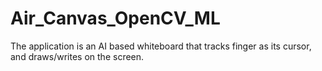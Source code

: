 # Air_Canvas_OpenCV_ML
The application is an AI based whiteboard that tracks finger as its cursor, and draws/writes on the screen.
